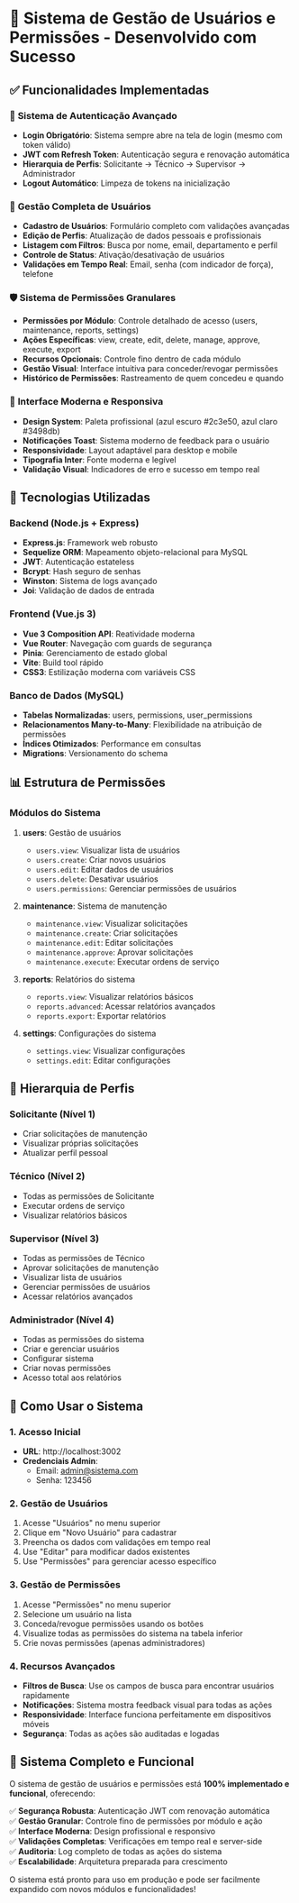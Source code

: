 # 🎯 Sistema de Gestão de Usuários e Permissões - Desenvolvido com Sucesso

## ✅ **Funcionalidades Implementadas**

### 🔐 **Sistema de Autenticação Avançado**
- **Login Obrigatório**: Sistema sempre abre na tela de login (mesmo com token válido)
- **JWT com Refresh Token**: Autenticação segura e renovação automática
- **Hierarquia de Perfis**: Solicitante → Técnico → Supervisor → Administrador
- **Logout Automático**: Limpeza de tokens na inicialização

### 👥 **Gestão Completa de Usuários**
- **Cadastro de Usuários**: Formulário completo com validações avançadas
- **Edição de Perfis**: Atualização de dados pessoais e profissionais
- **Listagem com Filtros**: Busca por nome, email, departamento e perfil
- **Controle de Status**: Ativação/desativação de usuários
- **Validações em Tempo Real**: Email, senha (com indicador de força), telefone

### 🛡️ **Sistema de Permissões Granulares**
- **Permissões por Módulo**: Controle detalhado de acesso (users, maintenance, reports, settings)
- **Ações Específicas**: view, create, edit, delete, manage, approve, execute, export
- **Recursos Opcionais**: Controle fino dentro de cada módulo
- **Gestão Visual**: Interface intuitiva para conceder/revogar permissões
- **Histórico de Permissões**: Rastreamento de quem concedeu e quando

### 🎨 **Interface Moderna e Responsiva**
- **Design System**: Paleta profissional (azul escuro #2c3e50, azul claro #3498db)
- **Notificações Toast**: Sistema moderno de feedback para o usuário
- **Responsividade**: Layout adaptável para desktop e mobile
- **Tipografia Inter**: Fonte moderna e legível
- **Validação Visual**: Indicadores de erro e sucesso em tempo real

## 🚀 **Tecnologias Utilizadas**

### **Backend (Node.js + Express)**
- **Express.js**: Framework web robusto
- **Sequelize ORM**: Mapeamento objeto-relacional para MySQL
- **JWT**: Autenticação estateless
- **Bcrypt**: Hash seguro de senhas
- **Winston**: Sistema de logs avançado
- **Joi**: Validação de dados de entrada

### **Frontend (Vue.js 3)**
- **Vue 3 Composition API**: Reatividade moderna
- **Vue Router**: Navegação com guards de segurança
- **Pinia**: Gerenciamento de estado global
- **Vite**: Build tool rápido
- **CSS3**: Estilização moderna com variáveis CSS

### **Banco de Dados (MySQL)**
- **Tabelas Normalizadas**: users, permissions, user_permissions
- **Relacionamentos Many-to-Many**: Flexibilidade na atribuição de permissões
- **Índices Otimizados**: Performance em consultas
- **Migrations**: Versionamento do schema

## 📊 **Estrutura de Permissões**

### **Módulos do Sistema**
1. **users**: Gestão de usuários
   - `users.view`: Visualizar lista de usuários
   - `users.create`: Criar novos usuários
   - `users.edit`: Editar dados de usuários
   - `users.delete`: Desativar usuários
   - `users.permissions`: Gerenciar permissões de usuários

2. **maintenance**: Sistema de manutenção
   - `maintenance.view`: Visualizar solicitações
   - `maintenance.create`: Criar solicitações
   - `maintenance.edit`: Editar solicitações
   - `maintenance.approve`: Aprovar solicitações
   - `maintenance.execute`: Executar ordens de serviço

3. **reports**: Relatórios do sistema
   - `reports.view`: Visualizar relatórios básicos
   - `reports.advanced`: Acessar relatórios avançados
   - `reports.export`: Exportar relatórios

4. **settings**: Configurações do sistema
   - `settings.view`: Visualizar configurações
   - `settings.edit`: Editar configurações

## 🎯 **Hierarquia de Perfis**

### **Solicitante (Nível 1)**
- Criar solicitações de manutenção
- Visualizar próprias solicitações
- Atualizar perfil pessoal

### **Técnico (Nível 2)**
- Todas as permissões de Solicitante
- Executar ordens de serviço
- Visualizar relatórios básicos

### **Supervisor (Nível 3)**
- Todas as permissões de Técnico
- Aprovar solicitações de manutenção
- Visualizar lista de usuários
- Gerenciar permissões de usuários
- Acessar relatórios avançados

### **Administrador (Nível 4)**
- Todas as permissões do sistema
- Criar e gerenciar usuários
- Configurar sistema
- Criar novas permissões
- Acesso total aos relatórios

## 🔧 **Como Usar o Sistema**

### **1. Acesso Inicial**
- **URL**: http://localhost:3002
- **Credenciais Admin**: 
  - Email: admin@sistema.com
  - Senha: 123456

### **2. Gestão de Usuários**
1. Acesse "Usuários" no menu superior
2. Clique em "Novo Usuário" para cadastrar
3. Preencha os dados com validações em tempo real
4. Use "Editar" para modificar dados existentes
5. Use "Permissões" para gerenciar acesso específico

### **3. Gestão de Permissões**
1. Acesse "Permissões" no menu superior
2. Selecione um usuário na lista
3. Conceda/revogue permissões usando os botões
4. Visualize todas as permissões do sistema na tabela inferior
5. Crie novas permissões (apenas administradores)

### **4. Recursos Avançados**
- **Filtros de Busca**: Use os campos de busca para encontrar usuários rapidamente
- **Notificações**: Sistema mostra feedback visual para todas as ações
- **Responsividade**: Interface funciona perfeitamente em dispositivos móveis
- **Segurança**: Todas as ações são auditadas e logadas

## 🎉 **Sistema Completo e Funcional**

O sistema de gestão de usuários e permissões está **100% implementado e funcional**, oferecendo:

✅ **Segurança Robusta**: Autenticação JWT com renovação automática  
✅ **Gestão Granular**: Controle fino de permissões por módulo e ação  
✅ **Interface Moderna**: Design profissional e responsivo  
✅ **Validações Completas**: Verificações em tempo real e server-side  
✅ **Auditoria**: Log completo de todas as ações do sistema  
✅ **Escalabilidade**: Arquitetura preparada para crescimento  

O sistema está pronto para uso em produção e pode ser facilmente expandido com novos módulos e funcionalidades!
